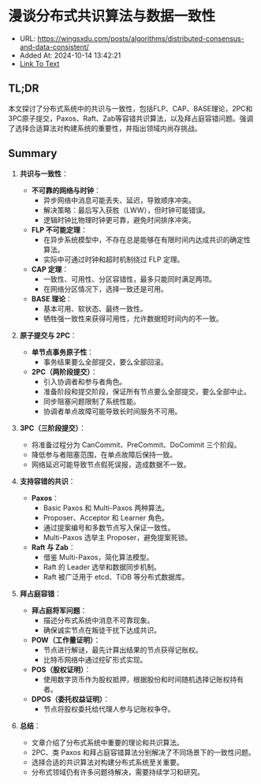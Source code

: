 # 漫谈分布式共识算法与数据一致性
- URL: https://wingsxdu.com/posts/algorithms/distributed-consensus-and-data-consistent/
- Added At: 2024-10-14 13:42:21
- [Link To Text](2024-10-14-漫谈分布式共识算法与数据一致性_raw.md)

## TL;DR
本文探讨了分布式系统中的共识与一致性，包括FLP、CAP、BASE理论，2PC和3PC原子提交，Paxos、Raft、Zab等容错共识算法，以及拜占庭容错问题。强调了选择合适算法对构建系统的重要性，并指出领域内尚存挑战。

## Summary
1. **共识与一致性**：
   - **不可靠的网络与时钟**：
     - 异步网络中消息可能丢失、延迟，导致顺序冲突。
     - 解决策略：最后写入获胜（LWW），但时钟可能错误。
     - 逻辑时钟比物理时钟更可靠，避免时间排序冲突。
   - **FLP 不可能定理**：
     - 在异步系统模型中，不存在总是能够在有限时间内达成共识的确定性算法。
     - 实际中可通过时钟和超时机制绕过 FLP 定理。
   - **CAP 定理**：
     - 一致性、可用性、分区容错性，最多只能同时满足两项。
     - 在网络分区情况下，选择一致还是可用。
   - **BASE 理论**：
     - 基本可用、软状态、最终一致性。
     - 牺牲强一致性来获得可用性，允许数据短时间内的不一致。

2. **原子提交与 2PC**：
   - **单节点事务原子性**：
     - 事务结果要么全部提交，要么全部回滚。
   - **2PC（两阶段提交）**：
     - 引入协调者和参与者角色。
     - 准备阶段和提交阶段，保证所有节点要么全部提交，要么全部中止。
     - 同步阻塞问题限制了系统性能。
     - 协调者单点故障可能导致长时间服务不可用。

3. **3PC（三阶段提交）**：
   - 将准备过程分为 CanCommit、PreCommit、DoCommit 三个阶段。
   - 降低参与者阻塞范围，在单点故障后保持一致。
   - 网络延迟可能导致节点假死误报，造成数据不一致。

4. **支持容错的共识**：
   - **Paxos**：
     - Basic Paxos 和 Multi-Paxos 两种算法。
     - Proposer、Acceptor 和 Learner 角色。
     - 通过提案编号和多数节点写入保证一致性。
     - Multi-Paxos 选举主 Proposer，避免提案死锁。
   - **Raft 与 Zab**：
     - 借鉴 Multi-Paxos，简化算法模型。
     - Raft 的 Leader 选举和数据同步机制。
     - Raft 被广泛用于 etcd、TiDB 等分布式数据库。

5. **拜占庭容错**：
   - **拜占庭将军问题**：
     - 描述分布式系统中消息不可靠现象。
     - 确保诚实节点在叛徒干扰下达成共识。
   - **POW（工作量证明）**：
     - 节点进行解谜，最先计算出结果的节点获得记账权。
     - 比特币网络中通过挖矿形式实现。
   - **POS（股权证明）**：
     - 使用数字货币作为股权抵押，根据股份和时间随机选择记账权持有者。
   - **DPOS（委托权益证明）**：
     - 节点将股权委托给代理人参与记账权争夺。

6. **总结**：
   - 文章介绍了分布式系统中重要的理论和共识算法。
   - 2PC、类 Paxos 和拜占庭容错算法分别解决了不同场景下的一致性问题。
   - 选择合适的共识算法对构建分布式系统至关重要。
   - 分布式领域仍有许多问题待解决，需要持续学习和研究。

